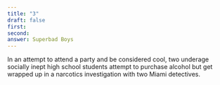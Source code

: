 ```yaml
---
title: "3"
draft: false
first: 
second:
answer: Superbad Boys
---
```

In an attempt to attend a party and be considered cool, two underage socially inept high school students attempt to purchase alcohol but get wrapped up in a narcotics investigation with two Miami detectives. 




